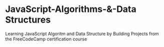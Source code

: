 # JavaScript-Algorithms-&-Data Structures
  Learning JavaScript Algoritm and Data Structure by Building Projects from the FreeCodeCamp certification course
